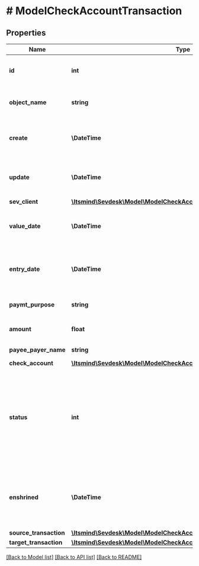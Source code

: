 # # ModelCheckAccountTransaction

## Properties

Name | Type | Description | Notes
------------ | ------------- | ------------- | -------------
**id** | **int** | The check account transaction id | [optional] [readonly]
**object_name** | **string** | The check account transaction object name | [optional] [readonly]
**create** | **\DateTime** | Date of check account transaction creation | [optional] [readonly]
**update** | **\DateTime** | Date of last check account transaction update | [optional] [readonly]
**sev_client** | [**\Itsmind\Sevdesk\Model\ModelCheckAccountTransactionSevClient**](ModelCheckAccountTransactionSevClient.md) |  | [optional]
**value_date** | **\DateTime** | Date the check account transaction was booked |
**entry_date** | **\DateTime** | Date the check account transaction was imported | [optional]
**paymt_purpose** | **string** | the purpose of the transaction | [optional]
**amount** | **float** | Amount of the transaction |
**payee_payer_name** | **string** | Name of the payee/payer |
**check_account** | [**\Itsmind\Sevdesk\Model\ModelCheckAccountTransactionCheckAccount**](ModelCheckAccountTransactionCheckAccount.md) |  |
**status** | **int** | Status of the check account transaction.&lt;br&gt;       100 &lt;-&gt; Created&lt;br&gt;       200 &lt;-&gt; Linked&lt;br&gt;       300 &lt;-&gt; Private&lt;br&gt;       400 &lt;-&gt; Booked |
**enshrined** | **\DateTime** | Defines if the transaction has been enshrined and can not be changed any more. | [optional]
**source_transaction** | [**\Itsmind\Sevdesk\Model\ModelCheckAccountTransactionSourceTransaction**](ModelCheckAccountTransactionSourceTransaction.md) |  | [optional]
**target_transaction** | [**\Itsmind\Sevdesk\Model\ModelCheckAccountTransactionTargetTransaction**](ModelCheckAccountTransactionTargetTransaction.md) |  | [optional]

[[Back to Model list]](../../README.md#models) [[Back to API list]](../../README.md#endpoints) [[Back to README]](../../README.md)
